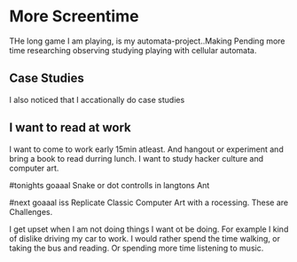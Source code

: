 # More Screentime
THe long game I am playing, is my automata-project..Making
Pending more time researching observing studying playing with
cellular automata.

## Case Studies
I also noticed that I accationally do case studies

## I want to read at work
I want to come to work early 15min atleast. And hangout or
experiment and bring a book to read durring lunch. I want to
study hacker culture and computer art.

#tonights goaaal
Snake or dot controlls in langtons Ant

#next goaaal
iss Replicate Classic Computer Art with a rocessing.
These are Challenges.


I get upset when I am not doing things I want ot be doing.
For example I kind of dislike driving my car to work. I
would rather spend the time walking, or taking the bus and
reading. Or spending more time listening to music.
